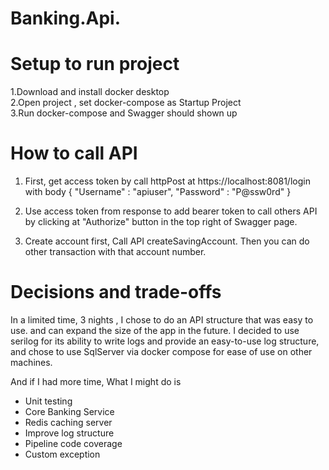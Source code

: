 # Banking.Api.

# Setup to run project

1.Download and install docker desktop  
2.Open project , set docker-compose as Startup Project  
3.Run docker-compose and Swagger should shown up  


# How to call API

1. First, get access token by call httpPost at https://localhost:8081/login with body
{
    "Username" : "apiuser",
    "Password" : "P@ssw0rd"
}
2. Use access token from response to add bearer token to call others API by clicking at
"Authorize" button in the top right of Swagger page. 

3. Create account first, Call API createSavingAccount. Then you can do other transaction with that account number.

# Decisions and trade-offs
In a limited time, 3 nights , I chose to do an API structure that was easy to use.
and can expand the size of the app in the future. I decided to use serilog for its ability to write logs and 
provide an easy-to-use log structure, and chose to use SqlServer via docker compose for ease of use on other machines. 

And if I had more time, What I might do is
- Unit testing
- Core Banking Service
- Redis caching server
- Improve log structure
- Pipeline code coverage
- Custom exception
